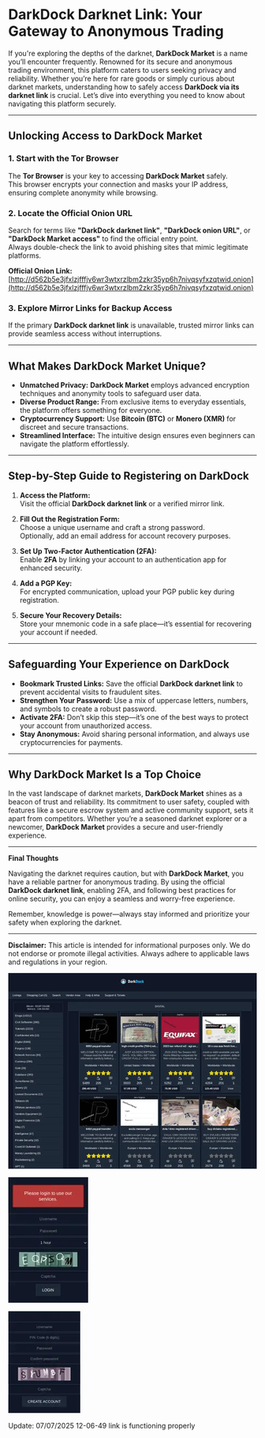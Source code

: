# DarkDock Darknet Link: Your Gateway to Anonymous Trading  

If you're exploring the depths of the darknet, **DarkDock Market** is a name you’ll encounter frequently. Renowned for its secure and anonymous trading environment, this platform caters to users seeking privacy and reliability. Whether you’re here for rare goods or simply curious about darknet markets, understanding how to safely access **DarkDock via its darknet link** is crucial. Let’s dive into everything you need to know about navigating this platform securely.  

---

## Unlocking Access to DarkDock Market  

### 1. **Start with the Tor Browser**  
The **Tor Browser** is your key to accessing **DarkDock Market** safely.  
This browser encrypts your connection and masks your IP address, ensuring complete anonymity while browsing.  

### 2. **Locate the Official Onion URL**  
Search for terms like **"DarkDock darknet link"**, **"DarkDock onion URL"**, or **"DarkDock Market access"** to find the official entry point.  
Always double-check the link to avoid phishing sites that mimic legitimate platforms.  

**Official Onion Link:** [http://d562b5e3jfxlzjfffjv6wr3wtxrzlbm2zkr35yp6h7nivqsyfxzqtwid.onion](http://d562b5e3jfxlzjfffjv6wr3wtxrzlbm2zkr35yp6h7nivqsyfxzqtwid.onion)  

### 3. **Explore Mirror Links for Backup Access**  
If the primary **DarkDock darknet link** is unavailable, trusted mirror links can provide seamless access without interruptions.  

---

## What Makes DarkDock Market Unique?  

- **Unmatched Privacy:** **DarkDock Market** employs advanced encryption techniques and anonymity tools to safeguard user data.  
- **Diverse Product Range:** From exclusive items to everyday essentials, the platform offers something for everyone.  
- **Cryptocurrency Support:** Use **Bitcoin (BTC)** or **Monero (XMR)** for discreet and secure transactions.  
- **Streamlined Interface:** The intuitive design ensures even beginners can navigate the platform effortlessly.  

---

## Step-by-Step Guide to Registering on DarkDock  

1. **Access the Platform:**  
Visit the official **DarkDock darknet link** or a verified mirror link.  

2. **Fill Out the Registration Form:**  
Choose a unique username and craft a strong password.  
Optionally, add an email address for account recovery purposes.  

3. **Set Up Two-Factor Authentication (2FA):**  
Enable **2FA** by linking your account to an authentication app for enhanced security.  

4. **Add a PGP Key:**  
For encrypted communication, upload your PGP public key during registration.  

5. **Secure Your Recovery Details:**  
Store your mnemonic code in a safe place—it’s essential for recovering your account if needed.  

---

## Safeguarding Your Experience on DarkDock  

- **Bookmark Trusted Links:** Save the official **DarkDock darknet link** to prevent accidental visits to fraudulent sites.  
- **Strengthen Your Password:** Use a mix of uppercase letters, numbers, and symbols to create a robust password.  
- **Activate 2FA:** Don’t skip this step—it’s one of the best ways to protect your account from unauthorized access.  
- **Stay Anonymous:** Avoid sharing personal information, and always use cryptocurrencies for payments.  

---

## Why DarkDock Market Is a Top Choice  

In the vast landscape of darknet markets, **DarkDock Market** shines as a beacon of trust and reliability. Its commitment to user safety, coupled with features like a secure escrow system and active community support, sets it apart from competitors. Whether you’re a seasoned darknet explorer or a newcomer, **DarkDock Market** provides a secure and user-friendly experience.  

---

**Final Thoughts**  

Navigating the darknet requires caution, but with **DarkDock Market**, you have a reliable partner for anonymous trading. By using the official **DarkDock darknet link**, enabling 2FA, and following best practices for online security, you can enjoy a seamless and worry-free experience.  

Remember, knowledge is power—always stay informed and prioritize your safety when exploring the darknet.  

---

**Disclaimer:** This article is intended for informational purposes only. We do not endorse or promote illegal activities. Always adhere to applicable laws and regulations in your region.  

<a href="http://d562b5e3jfxlzjfffjv6wr3wtxrzlbm2zkr35yp6h7nivqsyfxzqtwid.onion"><img src="/images/monitor.webp" alt="DarkDock Market Preview" style="max-width: 100%;"></a>
  
<a href="http://d562b5e3jfxlzjfffjv6wr3wtxrzlbm2zkr35yp6h7nivqsyfxzqtwid.onion"><img src="/images/alert.webp" alt="DarkDock Login" style="max-width: 100%;"></a>
  
<a href="http://d562b5e3jfxlzjfffjv6wr3wtxrzlbm2zkr35yp6h7nivqsyfxzqtwid.onion"><img src="/images/prior.webp" alt="DarkDock Register" style="max-width: 100%;"></a>





Update:  07/07/2025 12-06-49 link is functioning properly